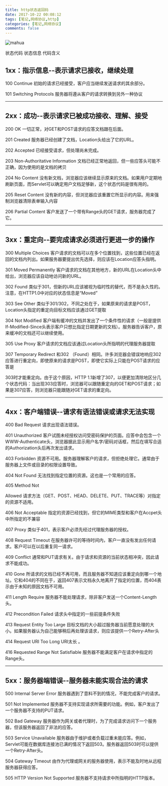 ```yaml
---
title: http状态返回码
date: 2017-10-22 00:08:12
tags: [笔记,网络协议,http]
categories: [笔记,网络协议]
comments: false
---
```

![mahua](http://oytystujz.bkt.clouddn.com/17-11-3/56605452.jpg)
<!--more-->

状态代码 状态信息 代码含义

## 1xx：指示信息--表示请求已接收，继续处理

100 Continue 初始的请求已经接受，客户应当继续发送请求的其余部分。

101 Switching Protocols 服务器将遵从客户的请求转换到另外一种协议

---

## 2xx：成功--表示请求已被成功接收、理解、接受

200 OK 一切正常，对GET和POST请求的应答文档跟在后面。

201 Created 服务器已经创建了文档，Location头给出了它的URL。

202 Accepted 已经接受请求，但处理尚未完成。

203 Non-Authoritative Information 文档已经正常地返回，但一些应答头可能不正确，因为使用的是文档的拷贝

204 No Content 没有新文档，浏览器应该继续显示原来的文档。如果用户定期地刷新页面，而Servlet可以确定用户文档足够新，这个状态代码是很有用的。

205 Reset Content 没有新的内容，但浏览器应该重置它所显示的内容。用来强制浏览器清除表单输入内容

206 Partial Content 客户发送了一个带有Range头的GET请求，服务器完成了它。


---
## 3xx：重定向--要完成请求必须进行更进一步的操作

300 Multiple Choices 客户请求的文档可以在多个位置找到，这些位置已经在返回的文档内列出。如果服务器要提出优先选择，则应该在Location应答头指明。

301 Moved Permanently 客户请求的文档在其他地方，新的URL在Location头中给出，浏览器应该自动地访问新的URL。

302 Found 类似于301，但新的URL应该被视为临时性的替代，而不是永久性的。注意，在HTTP1.0中对应的状态信息是“Moved”

303 See Other 类似于301/302，不同之处在于，如果原来的请求是POST，Location头指定的重定向目标文档应该通过GET提取

304 Not Modified 客户端有缓冲的文档并发出了一个条件性的请求（一般是提供If-Modified-Since头表示客户只想比指定日期更新的文档）。服务器告诉客户，原来缓冲的文档还可以继续使用。

305 Use Proxy 客户请求的文档应该通过Location头所指明的代理服务器提取

307 Temporary Redirect 和302 （Found）相同。许多浏览器会错误地响应302应答进行重定向，即使原来的请求是POST，即使它实际上只能在POST请求的应答是

303时才能重定向。由于这个原因，HTTP 1.1新增了307，以便更加清除地区分几个状态代码：当出现303应答时，浏览器可以跟随重定向的GET和POST请求；如果是307应答，则浏览器只能跟随对GET请求的重定向。

---
## 4xx：客户端错误--请求有语法错误或请求无法实现

400 Bad Request 请求出现语法错误。

401 Unauthorized 客户试图未经授权访问受密码保护的页面。应答中会包含一个WWW-Authenticate头，浏览器据此显示用户名字/密码对话框，然后在填写合适的Authorization头后再次发出请求。

403 Forbidden 资源不可用。服务器理解客户的请求，但拒绝处理它。通常由于服务器上文件或目录的权限设置导致。

404 Not Found 无法找到指定位置的资源。这也是一个常用的应答。

405 Method Not

Allowed 请求方法（GET、POST、HEAD、DELETE、PUT、TRACE等）对指定的资源不适用。

406 Not Acceptable 指定的资源已经找到，但它的MIME类型和客户在Accpet头中所指定的不兼容

407 Proxy 类似于401，表示客户必须先经过代理服务器的授权。

408 Request Timeout 在服务器许可的等待时间内，客户一直没有发出任何请求。客户可以在以后重复同一请求。

409 Conflict 通常和PUT请求有关。由于请求和资源的当前状态相冲突，因此请求不能成功。

410 Gone 所请求的文档已经不再可用，而且服务器不知道应该重定向到哪一个地址。它和404的不同在于，返回407表示文档永久地离开了指定的位置，而404表示由于未知的原因文档不可用。

411 Length Require 服务器不能处理请求，除非客户发送一个Content-Length头。

412 Precondition Failed 请求头中指定的一些前提条件失败

413 Request Entity Too Large 目标文档的大小超过服务器当前愿意处理的大小。如果服务器认为自己能够稍后再处理该请求，则应该提供一个Retry-After头

414 Request URI Too Long URI太长 。

416 Requested Range Not Satisfiable 服务器不能满足客户在请求中指定的Range头。

---
## 5xx：服务器端错误--服务器未能实现合法的请求

500 Internal Server Error 服务器遇到了意料不到的情况，不能完成客户的请求。

501 Not Implemented 服务器不支持实现请求所需要的功能。例如，客户发出了一个服务器不支持的PUT请求。

502 Bad Gateway 服务器作为网关或者代理时，为了完成请求访问下一个服务器，但该服务器返回了非法的应答。

503 Service Unavailable 服务器由于维护或者负载过重未能应答。例如，Servlet可能在数据库连接池已满的情况下返回503。服务器返回503时可以提供一个Retry-After头。

504 Gateway Timeout 由作为代理或网关的服务器使用，表示不能及时地从远程服务器获得应答。

505 HTTP Version Not Supported 服务器不支持请求中所指明的HTTP版本。
